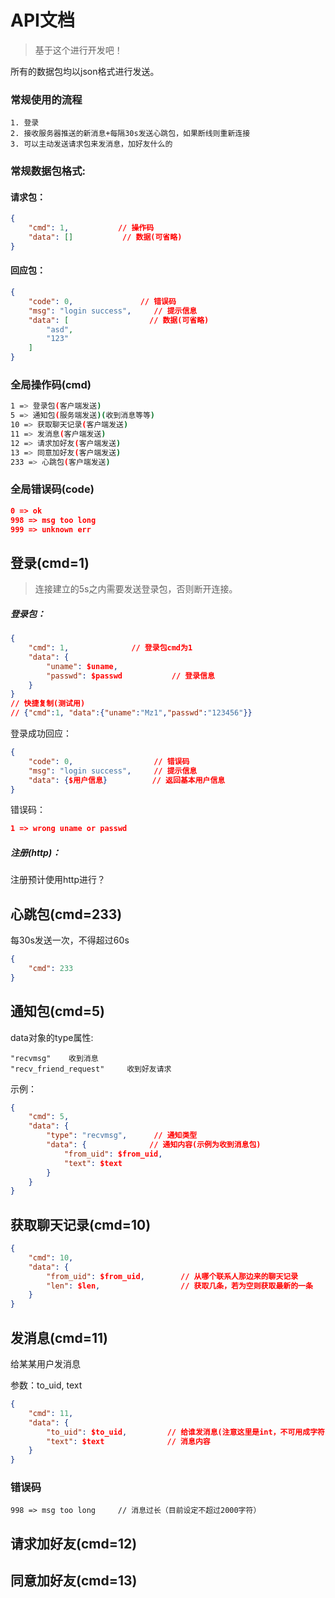 # API文档

> 基于这个进行开发吧！

所有的数据包均以json格式进行发送。

### 常规使用的流程

```
1. 登录
2. 接收服务器推送的新消息+每隔30s发送心跳包，如果断线则重新连接
3. 可以主动发送请求包来发消息，加好友什么的
```





### 常规数据包格式:

#### 请求包：

```json
{
	"cmd": 1,           // 操作码
    "data": []           // 数据(可省略)
}
```



#### 回应包：

```json
{
    "code": 0,               // 错误码
    "msg": "login success",     // 提示信息
    "data": [                  // 数据(可省略)
        "asd",
        "123"
    ]
}
```



### 全局操作码(cmd)

```bash
1 => 登录包(客户端发送)
5 => 通知包(服务端发送)(收到消息等等)
10 => 获取聊天记录(客户端发送)
11 => 发消息(客户端发送)
12 => 请求加好友(客户端发送)
13 => 同意加好友(客户端发送)
233 => 心跳包(客户端发送)
```



### 全局错误码(code)

```json
0 => ok
998 => msg too long
999 => unknown err
```





## 登录(cmd=1)

> 连接建立的5s之内需要发送登录包，否则断开连接。

##### 登录包：

```json
{
    "cmd": 1,              // 登录包cmd为1
    "data": {
        "uname": $uname,
        "passwd": $passwd           // 登录信息
    }
}
// 快捷复制(测试用)
// {"cmd":1, "data":{"uname":"Mz1","passwd":"123456"}}
```

登录成功回应：

```json
{
    "code": 0,                  // 错误码
    "msg": "login success",     // 提示信息
    "data": {$用户信息}          // 返回基本用户信息
}
```

错误码：

```json
1 => wrong uname or passwd
```



##### 注册(http)：

注册预计使用http进行？



## 心跳包(cmd=233)

每30s发送一次，不得超过60s

```json
{
	"cmd": 233
}
```



## 通知包(cmd=5)

data对象的type属性:

```
"recvmsg"    收到消息
"recv_friend_request"     收到好友请求
```

示例：

```json
{
    "cmd": 5,
    "data": {
        "type": "recvmsg",      // 通知类型
        "data": {              // 通知内容(示例为收到消息包)
            "from_uid": $from_uid,
            "text": $text
        }
    }
}
```



## 获取聊天记录(cmd=10)

```json
{
    "cmd": 10,
    "data": {
        "from_uid": $from_uid,        // 从哪个联系人那边来的聊天记录
        "len": $len,                  // 获取几条，若为空则获取最新的一条
    }
}
```




## 发消息(cmd=11)

给某某用户发消息

参数：to_uid, text

```json
{
    "cmd": 11,
    "data": {
        "to_uid": $to_uid,         // 给谁发消息(注意这里是int，不可用成字符串)
        "text": $text              // 消息内容
    }
}
```

### 错误码

```
998 => msg too long     // 消息过长（目前设定不超过2000字符）
```





## 请求加好友(cmd=12)



## 同意加好友(cmd=13)